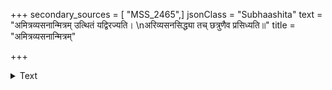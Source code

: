 +++
secondary_sources = [ "MSS_2465",]
jsonClass = "Subhaashita"
text = "अमित्रव्यसनान्मित्रम् उत्थितं यद्विरज्यति।  \nअरिव्यसनसिद्ध्या तच् छत्रुणैव प्रसिध्यति॥"
title = "अमित्रव्यसनान्मित्रम्"

+++

<details><summary>Text</summary>

अमित्रव्यसनान्मित्रम् उत्थितं यद्विरज्यति।  
अरिव्यसनसिद्ध्या तच् छत्रुणैव प्रसिध्यति॥
</details>
